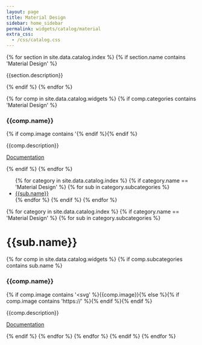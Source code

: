 ```yaml
---
layout: page
title: Material Design
sidebar: home_sidebar
permalink: widgets/catalog/material
extra_css:
  - /css/catalog.css
---
```

<div class="catalog">
{% for section in site.data.catalog.index %}
 {% if section.name contains 'Material Design' %}
 <div class="category-description"><p>{{section.description}}</p></div>
 {% endif %}
{% endfor %}


{% for comp in site.data.catalog.widgets %}
 {% if comp.categories contains 'Material Design' %}
 <div class="catalog-entry">
  <h3>{{comp.name}}</h3>
  {% if comp.image contains '<svg' %}{{comp.image}}{% else %}{% if comp.image contains 'https://' %}<img alt="" src="{{comp.image}}" />{% endif %}{% endif %}
  <p> {{comp.description}} </p>
  <p><a href="{{comp.link}}">Documentation</a></p><div class="clear"></div>
 </div>
 {% endif %}
{% endfor %}

<ul>
{% for category in site.data.catalog.index %}
   {% if category.name == 'Material Design' %}
    {% for sub in category.subcategories %}
        <a href="#{{sub.name}}"><li>{{sub.name}}</li></a>
    {% endfor %}
   {% endif %}
{% endfor %}
</ul>


{% for category in site.data.catalog.index %}
   {% if category.name == 'Material Design' %}
    {% for sub in category.subcategories %}
        <h1 id="{{sub.name}}">{{sub.name}}</h1>
        {% for comp in site.data.catalog.widgets %}
         {% if comp.subcategories contains sub.name %}
         <div class="catalog-entry">
          <h3>{{comp.name}}</h3>
          {% if comp.image contains '<svg' %}{{comp.image}}{% else %}{% if comp.image contains 'https://' %}<img alt="" src="{{comp.image}}" />{% endif %}{% endif %}
          <p> {{comp.description}} </p>
          <p><a href="{{comp.link}}">Documentation</a></p><div class="clear"></div>
         </div>
         {% endif %}
        {% endfor %}
    {% endfor %}
   {% endif %}
{% endfor %}
</div>
   